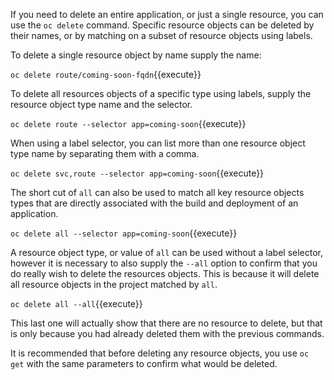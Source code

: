 If you need to delete an entire application, or just a single resource, you can use the ``oc delete`` command. Specific resource objects can be deleted by their names, or by matching on a subset of resource objects using labels.

To delete a single resource object by name supply the name:

``oc delete route/coming-soon-fqdn``{{execute}}

To delete all resources objects of a specific type using labels, supply the resource object type name and the selector.

``oc delete route --selector app=coming-soon``{{execute}}

When using a label selector, you can list more than one resource object type name by separating them with a comma.

``oc delete svc,route --selector app=coming-soon``{{execute}}

The short cut of ``all`` can also be used to match all key resource objects types that are directly associated with the build and deployment of an application.

``oc delete all --selector app=coming-soon``{{execute}}

A resource object type, or value of ``all`` can be used without a label selector, however it is necessary to also supply the ``--all`` option to confirm that you do really wish to delete the resources objects. This is because it will delete all resource objects in the project matched by ``all``.

``oc delete all --all``{{execute}}

This last one will actually show that there are no resource to delete, but that is only because you had already deleted them with the previous commands.

It is recommended that before deleting any resource objects, you use ``oc get`` with the same parameters to confirm what would be deleted.
